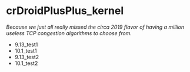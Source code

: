 # crDroidPlusPlus_kernel
_Because we just all really missed the circa 2019 flavor of having a million useless TCP congestion algorithms to choose from._

- 9.13_test1
- 10.1_test1
- 9.13_test2
- 10.1_test2
